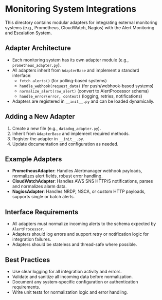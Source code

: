 # Monitoring System Integrations

This directory contains modular adapters for integrating external monitoring systems (e.g., Prometheus, CloudWatch, Nagios) with the Alert Monitoring and Escalation System.

## Adapter Architecture
- Each monitoring system has its own adapter module (e.g., `prometheus_adapter.py`).
- All adapters inherit from `AdapterBase` and implement a standard interface:
  - `fetch_alerts()` (for polling-based systems)
  - `handle_webhook(request_data)` (for push/webhook-based systems)
  - `normalize_alert(raw_alert)` (convert to AlertProcessor schema)
  - `handle_error(error, context)` (logging, retries, notifications)
- Adapters are registered in `__init__.py` and can be loaded dynamically.

## Adding a New Adapter
1. Create a new file (e.g., `datadog_adapter.py`).
2. Inherit from `AdapterBase` and implement required methods.
3. Register the adapter in `__init__.py`.
4. Update documentation and configuration as needed.

## Example Adapters
- **PrometheusAdapter**: Handles Alertmanager webhook payloads, normalizes alert fields, robust error handling.
- **CloudWatchAdapter**: Handles AWS SNS HTTP/S notifications, parses and normalizes alarm data.
- **NagiosAdapter**: Handles NRDP, NSCA, or custom HTTP payloads, supports single or batch alerts.

## Interface Requirements
- All adapters must normalize incoming alerts to the schema expected by `AlertProcessor`.
- Adapters should log errors and support retry or notification logic for integration failures.
- Adapters should be stateless and thread-safe where possible.

## Best Practices
- Use clear logging for all integration activity and errors.
- Validate and sanitize all incoming data before normalization.
- Document any system-specific configuration or authentication requirements.
- Write unit tests for normalization logic and error handling. 